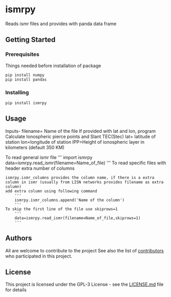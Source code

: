 # ismrpy

Reads ismr files and provides with panda data frame

## Getting Started
### Prerequisites

Things needed before installation of package
```
pip install numpy
pip install pandas
```

### Installing

```
pip install ismrpy
```


## Usage
Inputs-
    filename= Name of the file
If provided with lat and lon, program  Calculate Ionospheric pierce points and Slant TEC(Stec)
    lat= latitude of station
    lon=longitude of station
    IPP=Height of ionospheric layer in kilometers (default 350 KM)

To read general ismr file
    '''
    import ismrpy
    data=ismrpy.read_ismr(filename=Name_of_file)
    '''
To read specific files with header extra number of columns

    ismrpy.ismr_columns provides the column name, if there is a extra column in ismr (usually from LISN networks provides filename as extra column)
    add extra column using following command
        '''
        ismrpy.ismr_columns.append('Name of the column')
        '''
    To skip the first line of the file use skiprows=1
        '''
        data=ismrpy.read_ismr(filename=Name_of_file,skiprows=1)
        '''
## Authors

All are welcome to contribute to the project
See also the list of [contributors](https://github.com/your/project/contributors) who participated in this project.

## License

This project is licensed under the GPL-3 License - see the [LICENSE.md](LICENSE.md) file for details
